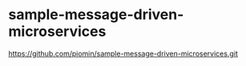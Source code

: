 # sample-message-driven-microservices
https://github.com/piomin/sample-message-driven-microservices.git
